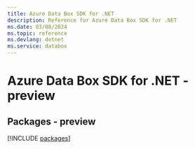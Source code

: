 ```yaml
---
title: Azure Data Box SDK for .NET
description: Reference for Azure Data Box SDK for .NET
ms.date: 03/08/2024
ms.topic: reference
ms.devlang: dotnet
ms.service: databox
---
```

# Azure Data Box SDK for .NET - preview
## Packages - preview
[!INCLUDE [packages](data-box-index.md)]
